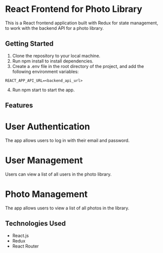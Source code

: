 # React Frontend for Photo Library
This is a React frontend application built with Redux for state management, to work with the backend API for a photo library.

## Getting Started
1. Clone the repository to your local machine.
2. Run npm install to install dependencies.
3. Create a .env file in the root directory of the project, and add the following environment variables:

```
REACT_APP_API_URL=<backend_api_url>
```

4. Run npm start to start the app.

## Features
# User Authentication
The app allows users to log in with their email and password.

# User Management
Users can view a list of all users in the photo library.

# Photo Management
The app allows users to view a list of all photos in the library.

## Technologies Used
- React.js
- Redux
- React Router
